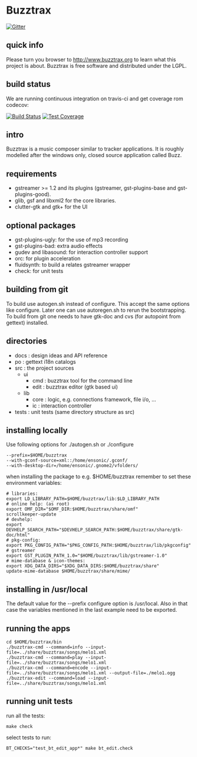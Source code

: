 # Buzztrax

[![Gitter](https://badges.gitter.im/Join%20Chat.svg)](https://gitter.im/Buzztrax/buzztrax?utm_source=badge&utm_medium=badge&utm_campaign=pr-badge&utm_content=badge)

## quick info
Please turn you browser to http://www.buzztrax.org to learn what this project
is about. Buzztrax is free software and distributed under the LGPL.

## build status
We are running continuous integration on travis-ci and get coverage rom codecov:

[![Build Status](https://travis-ci.org/Buzztrax/buzzmachines.svg?branch=master)](https://travis-ci.org/Buzztrax/buzzmachines/builds)
[![Test Coverage](https://codecov.io/gh/Buzztrax/buzztrax/branch/master/graph/badge.svg)](https://codecov.io/gh/Buzztrax/buzztrax)

## intro
Buzztrax is a music composer similar to tracker applications. It is roughly
modelled after the windows only, closed source application called Buzz.

## requirements
* gstreamer >= 1.2 and its plugins (gstreamer, gst-plugins-base and gst-plugins-good).
* glib, gsf and libxml2 for the core libraries.
* clutter-gtk and gtk+ for the UI

## optional packages
* gst-plugins-ugly: for the use of mp3 recording
* gst-plugins-bad: extra audio effects
* gudev and libasound: for interaction controller support
* orc: for plugin acceleration
* fluidsynth: to build a relates gstreamer wrapper
* check: for unit tests

## building from git
To build use autogen.sh instead of configure. This accept the same options like
configure. Later one can use autoregen.sh to rerun the bootstrapping.
To build from git one needs to have gtk-doc and cvs (for autopoint from gettext)
installed.

## directories
* docs : design ideas and API reference
* po : gettext i18n catalogs
* src : the project sources
  * ui
    * cmd : buzztrax tool for the command line
    * edit : buzztrax editor (gtk based ui)
  * lib
    * core : logic, e.g. connections framework, file i/o, ...
    * ic : interaction controller
* tests : unit tests (same directory structure as src)

## installing locally
Use following options for ./autogen.sh or ./configure

    --prefix=$HOME/buzztrax
    --with-gconf-source=xml::/home/ensonic/.gconf/
    --with-desktop-dir=/home/ensonic/.gnome2/vfolders/

when installing the package to e.g. $HOME/buzztrax remember to set these
environment variables:

    # libraries:
    export LD_LIBRARY_PATH=$HOME/buzztrax/lib:$LD_LIBRARY_PATH
    # online help: (as root)
    export OMF_DIR="$OMF_DIR:$HOME/buzztrax/share/omf"
    scrollkeeper-update
    # devhelp:
    export DEVHELP_SEARCH_PATH="$DEVHELP_SEARCH_PATH:$HOME/buzztrax/share/gtk-doc/html"
    # pkg-config:
    export PKG_CONFIG_PATH="$PKG_CONFIG_PATH:$HOME/buzztrax/lib/pkgconfig"
    # gstreamer
    export GST_PLUGIN_PATH_1.0="$HOME/buzztrax/lib/gstreamer-1.0"
    # mime-database & icon-themes:
    export XDG_DATA_DIRS="$XDG_DATA_DIRS:$HOME/buzztrax/share"
    update-mime-database $HOME/buzztrax/share/mime/

## installing in /usr/local
The default value for the --prefix configure option is /usr/local. Also in that
case the variables mentioned in the last example need to be exported.

## running the apps

    cd $HOME/buzztrax/bin
    ./buzztrax-cmd --command=info --input-file=../share/buzztrax/songs/melo1.xml
    ./buzztrax-cmd --command=play --input-file=../share/buzztrax/songs/melo1.xml
    ./buzztrax-cmd --command=encode --input-file=../share/buzztrax/songs/melo1.xml --output-file=./melo1.ogg
    ./buzztrax-edit --command=load --input-file=../share/buzztrax/songs/melo1.xml

## running unit tests
run all the tests:

    make check

select tests to run:

    BT_CHECKS="test_bt_edit_app*" make bt_edit.check



